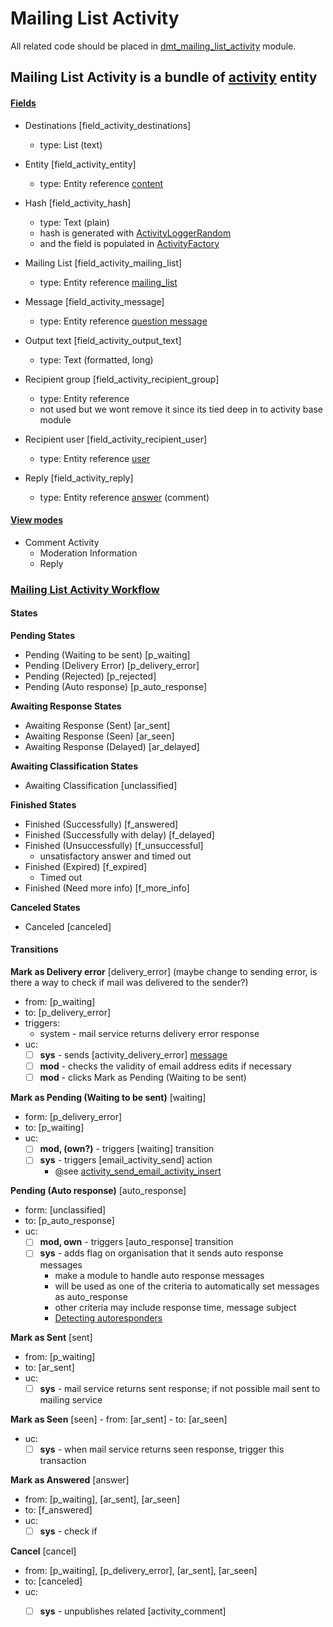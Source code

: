 # Mailing List Activity

All related code should be placed in [dmt_mailing_list_activity](../../../modules/custom/dmt_mailing_list/modules/dmt_mailing_list_activity/dmt_mailing_list_activity.info.yml) module.

## Mailing List Activity is a bundle of [activity](../../../modules/custom/activity/activity_creator/src/Entity/Activity.php) entity
 
#### **[Fields](http://local.dv.com/admin/structure/activity_type/mailing_list_activity/edit/fields)**

- Destinations [field_activity_destinations]    
  - type: List (text)
   
- Entity [field_activity_entity]
  - type: Entity reference [content](content.md)

- Hash [field_activity_hash]
  - type: Text (plain)
  - hash is generated with [ActivityLoggerRandom](../../../modules/custom/activity/activity_logger/src/ActivityLoggerRandom.php)
  - and the field is populated in [ActivityFactory](../../../modules/custom/activity/activity_creator/src/ActivityFactory.php)
    
- Mailing List [field_activity_mailing_list]
  - type: Entity reference [mailing_list](mailing_list.md)
  
- Message [field_activity_message]
  - type: Entity reference [question message](question_message.md)
   
- Output text [field_activity_output_text]
  - type: Text (formatted, long)
  
- Recipient group [field_activity_recipient_group]
  - type: Entity reference
  - not used but we wont remove it since its tied deep in to activity base module
  
- Recipient user [field_activity_recipient_user]
  - type: Entity reference [user](user.md)
   
- Reply [field_activity_reply]
  - type: Entity reference [answer](answer_comment.md) (comment)

#### **[View modes](http://local.dv.com/admin/group/types/manage/mailing_list/display)**
- Comment Activity
  - Moderation Information
  - Reply 
  
### **[Mailing List Activity Workflow](http://local.dv.com/admin/config/workflow/workflows/manage/mailing_list_activity_workflow)**

#### States

**Pending States**
- Pending (Waiting to be sent) [p_waiting]
- Pending (Delivery Error) [p_delivery_error]
- Pending (Rejected) [p_rejected]
- Pending (Auto response) [p_auto_response]

**Awaiting Response States**
- Awaiting Response (Sent) [ar_sent]
- Awaiting Response (Seen) [ar_seen]
- Awaiting Response (Delayed) [ar_delayed]

**Awaiting Classification States**
- Awaiting Classification [unclassified]

**Finished States**
- Finished (Successfully) [f_answered]
- Finished (Successfully with delay) [f_delayed]
- Finished (Unsuccessfully) [f_unsuccessful]
  - unsatisfactory answer and timed out
- Finished (Expired) [f_expired]
  - Timed out
- Finished (Need more info) [f_more_info]

**Canceled States**
- Canceled [canceled]

#### Transitions

**Mark as Delivery error** [delivery_error] (maybe change to sending error, is there a way to check if mail was delivered to the sender?)
  - from: [p_waiting]
  - to: [p_delivery_error]
  - triggers:
    - system - mail service returns delivery error response
  - uc:
    - [ ] **sys** - sends [activity_delivery_error] [message](activity_delivery_error_message.md)
    - [ ] **mod** - checks the validity of email address edits if necessary
    - [ ] **mod** - clicks Mark as Pending (Waiting to be sent)

**Mark as Pending (Waiting to be sent)** [waiting]
  - form: [p_delivery_error]
  - to: [p_waiting]
  - uc:
    - [ ] **mod, (own?)** - triggers [waiting] transition
    - [ ] **sys** - triggers [email_activity_send] action
      - @see [activity_send_email_activity_insert](../../../modules/custom/activity/activity_send/modules/activity_send_email/activity_send_email.module)

**Pending (Auto response)** [auto_response]
   - form: [unclassified]
   - to: [p_auto_response]
   - uc:
     - [ ] **mod, own** - triggers [auto_response] transition
     - [ ] **sys** - adds flag on organisation that it sends auto response messages
       - make a module to handle auto response messages
       - will be used as one of the criteria to automatically set messages as auto_response
       - other criteria may include response time, message subject
       - [Detecting autoresponders](https://github.com/jpmckinney/multi_mail/wiki/Detecting-autoresponders)

**Mark as Sent** [sent]
  - from: [p_waiting]
  - to: [ar_sent]
  - uc:
    - [ ] **sys** - mail service returns sent response; if not possible mail sent to mailing service

**Mark as Seen** [seen]
	- from: [ar_sent]
	- to: [ar_seen]
  - uc:
    - [ ] **sys** - when mail service returns seen response, trigger this transaction

**Mark as Answered**	[answer]
  - from: [p_waiting], [ar_sent], [ar_seen]
  - to: [f_answered]
  - uc:
    - [ ] **sys** - check if 

**Cancel** [cancel]
  - from: [p_waiting], [p_delivery_error], [ar_sent], [ar_seen]
  - to: [canceled]
  - uc:
    - [ ] **sys** - unpublishes related [activity_comment]

  
